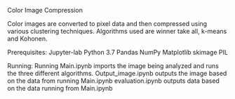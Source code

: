 Color Image Compression

Color images are converted to pixel data and then compressed using various clustering techniques. Algorithms used are winner take all, k-means and Kohonen.

Prerequisites:
Jupyter-lab
Python 3.7
Pandas
NumPy
Matplotlib
skimage
PIL

Running:
Running Main.ipynb imports the image being analyzed and runs the three different algorithms.
Output_image.ipynb outputs the image based on the data from running Main.ipynb
evaluation.ipynb outputs data based on the data running from Main.ipynb

